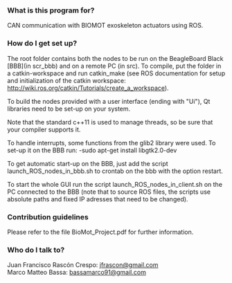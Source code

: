 ### What is this program for?

CAN communication with BIOMOT exoskeleton actuators using ROS.

### How do I get set up?

The root folder contains both the nodes to be run on the BeagleBoard Black [BBB](in scr_bbb) and on a remote PC (in src). To compile, put the folder in a catkin-workspace and run catkin_make (see ROS documentation for setup and initialization of the catkin workspace: http://wiki.ros.org/catkin/Tutorials/create_a_workspace).

To build the nodes provided with a user interface (ending with "Ui"), Qt libraries need to be set-up on your system.

Note that the standard c++11 is used to manage threads, so be sure that your compiler supports it.

To handle interrupts, some functions from the glib2 library were used. To set-up it on the BBB run: -sudo apt-get install libgtk2.0-dev

To get automatic start-up on the BBB, just add the script launch_ROS_nodes_in_bbb.sh to crontab on the bbb with the option restart.

To start the whole GUI run the script launch_ROS_nodes_in_client.sh on the PC connected to the BBB (note that to source ROS files, the scripts use absolute paths and fixed IP adresses that need to be changed).

### Contribution guidelines

Please refer to the file BioMot_Project.pdf for further information.

### Who do I talk to?

Juan Francisco Rascón Crespo: jfrascon@gmail.com  
Marco Matteo Bassa: bassamarco91@gmail.com
